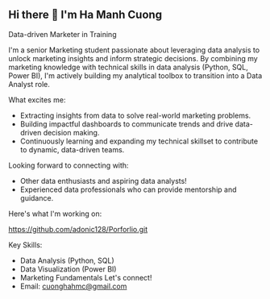 ## Hi there 👋 I'm Ha Manh Cuong



Data-driven Marketer in Training

I'm a senior Marketing student passionate about leveraging data analysis to unlock marketing insights and inform strategic decisions.  By combining my marketing knowledge with technical skills in data analysis (Python, SQL, Power BI), I'm actively building my analytical toolbox to transition into a Data Analyst role.

What excites me:

* Extracting insights from data to solve real-world marketing problems.
* Building impactful dashboards to communicate trends and drive data-driven decision making.
* Continuously learning and expanding my technical skillset to contribute to dynamic, data-driven teams.

Looking forward to connecting with:

* Other data enthusiasts and aspiring data analysts!
* Experienced data professionals who can provide mentorship and guidance.

Here's what I'm working on:

  https://github.com/adonic128/Porforlio.git

Key Skills:

* Data Analysis (Python, SQL)
* Data Visualization (Power BI)
* Marketing Fundamentals
Let's connect!
* Email: cuonghahmc@gmail.com
